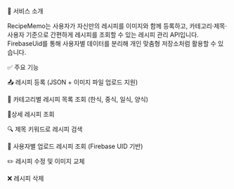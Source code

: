 🧾 서비스 소개

RecipeMemo는 사용자가 자신만의 레시피를 이미지와 함께 등록하고,
카테고리·제목·사용자 기준으로 간편하게 레시피를 조회할 수 있는 레시피 관리 API입니다.
FirebaseUid를 통해 사용자별 데이터를 분리해 개인 맞춤형 저장소처럼 활용할 수 있습니다.

✅ 주요 기능

📤 레시피 등록 (JSON + 이미지 파일 업로드 지원)

📂 카테고리별 레시피 목록 조회 (한식, 중식, 일식, 양식)

📂상세 레시피 조회

🔍 제목 키워드로 레시피 검색

👤 사용자별 업로드 레시피 조회 (Firebase UID 기반)

✏️ 레시피 수정 및 이미지 교체

❌ 레시피 삭제
